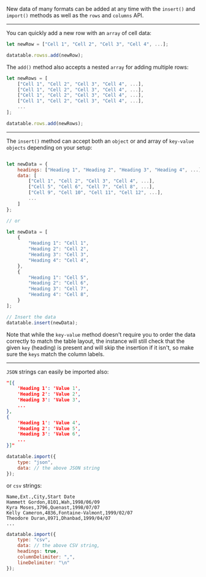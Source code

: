 New data of many formats can be added at any time with the `insert()` and `import()` methods as well as the `rows` and `columns` API.

---

You can quickly add a new row with an `array` of cell data:

```javascript
let newRow = ["Cell 1", "Cell 2", "Cell 3", "Cell 4", ...];

datatable.rowss.add(newRow);
```

The `add()` method also accepts a nested `array` for adding multiple rows:
```javascript
let newRows = [
    ["Cell 1", "Cell 2", "Cell 3", "Cell 4", ...],
    ["Cell 1", "Cell 2", "Cell 3", "Cell 4", ...],
    ["Cell 1", "Cell 2", "Cell 3", "Cell 4", ...],
    ["Cell 1", "Cell 2", "Cell 3", "Cell 4", ...],
    ...
];

datatable.rows.add(newRows);
```
---

The `insert()` method can accept both an `object` or and array of `key-value objects` depending on your setup:

```javascript

let newData = {
    headings: ["Heading 1", "Heading 2", "Heading 3", "Heading 4", ...],
    data: [
        ["Cell 1", "Cell 2", "Cell 3", "Cell 4", ...],
        ["Cell 5", "Cell 6", "Cell 7", "Cell 8", ...],
        ["Cell 9", "Cell 10", "Cell 11", "Cell 12", ...],
        ...
    ]
};

// or 

let newData = [
    {
        "Heading 1": "Cell 1",
        "Heading 2": "Cell 2",
        "Heading 3": "Cell 3",
        "Heading 4": "Cell 4",
    },
    {
        "Heading 1": "Cell 5",
        "Heading 2": "Cell 6",
        "Heading 3": "Cell 7",
        "Heading 4": "Cell 8",
    }
];

// Insert the data
datatable.insert(newData);

```

Note that while the `key-value` method doesn't require you to order the data correctly to match the table layout, the instance will still check that the given `key` (heading) is present and will skip the insertion if it isn't, so make sure the `keys` match the column labels.

---

`JSON` strings can easily be imported also:

```json
"[{
    'Heading 1': 'Value 1',
    'Heading 2': 'Value 2',
    'Heading 3': 'Value 3',
    ...
},
{
    'Heading 1': 'Value 4',
    'Heading 2': 'Value 5',
    'Heading 3': 'Value 6',
    ...
}]"
```

```javascript
datatable.import({
    type: "json",
    data: // the above JSON string
});
```

or `csv` strings:

```text
Name,Ext.,City,Start Date
Hammett Gordon,8101,Wah,1998/06/09
Kyra Moses,3796,Quenast,1998/07/07
Kelly Cameron,4836,Fontaine-Valmont,1999/02/07
Theodore Duran,8971,Dhanbad,1999/04/07
...
```

```javascript
datatable.import({
    type: "csv",
    data: // the above CSV string,
    headings: true,
    columnDelimiter: ",",
    lineDelimiter: "\n"
});
```